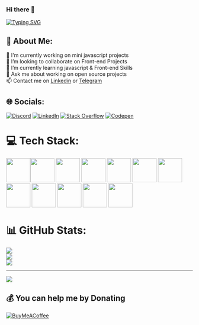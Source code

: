 ### Hi there 👋

[![Typing SVG](https://readme-typing-svg.herokuapp.com?color=%2337FFE2&size=24&width=600&lines=Welcome+To+Samira+Rostami's++GitHub+Profile)](https://git.io/typing-svg)

<!--
**aaramiss/aaramiss** is a ✨ _special_ ✨ repository because its `README.md` (this file) appears on your GitHub profile.

Here are some ideas to get you started:

- 🔭 I’m currently working on ...
- 🌱 I’m currently learning ...
- 👯 I’m looking to collaborate on ...
- 🤔 I’m looking for help with ...
- 💬 Ask me about ...
- 📫 How to reach me: ...
- 😄 Pronouns: ...
- ⚡ Fun fact: ...
-->
## 💫 About Me:
🔭 I'm currently working on mini javascript projects<br>
👯 I’m looking to collaborate on Front-end Projects<br>
🌱 I’m currently learning javascript & Front-end Skills<br>
💬 Ask me about working on open source projects<br>
📫 Contact me on <a href="https://www.linkedin.com/in/samira-rostamizade/" title="Linkedin">Linkedin</a> or <a href="https://t.me/samirarostamizade" title="Telegram">Telegram</a>

## 🌐 Socials:
[![Discord](https://img.shields.io/badge/Discord-%237289DA.svg?logo=discord&logoColor=white)](https://discord.gg/samira0100) 
[![LinkedIn](https://img.shields.io/badge/LinkedIn-%230077B5.svg?logo=linkedin&logoColor=white)](https://linkedin.com/in/samira-rostamizade) 
[![Stack Overflow](https://img.shields.io/badge/-Stackoverflow-FE7A16?logo=stack-overflow&logoColor=white)](https://stackoverflow.com/users/8309078/samira-rostami-zade) 
[![Codepen](https://img.shields.io/badge/Codepen-000000?style=for-the-badge&logo=codepen&logoColor=white)](https://codepen.io/aaramiss) 

# 💻 Tech Stack:
<img src="https://cdn.jsdelivr.net/gh/devicons/devicon/icons/css3/css3-original-wordmark.svg" width="65" height='65' /><img src="https://cdn.jsdelivr.net/gh/devicons/devicon/icons/html5/html5-original-wordmark.svg" width="65" height='65'/> <img src="https://cdn.jsdelivr.net/gh/devicons/devicon/icons/javascript/javascript-original.svg" width="65" height='65' /> <img src="https://cdn.jsdelivr.net/gh/devicons/devicon/icons/react/react-original.svg" width="65" height='65'/> <img src="https://cdn.jsdelivr.net/gh/devicons/devicon/icons/angularjs/angularjs-original-wordmark.svg" width="65" height='65'/>  <img src="https://cdn.jsdelivr.net/gh/devicons/devicon/icons/bootstrap/bootstrap-original-wordmark.svg" width="65" height='65'/> <img src="https://cdn.jsdelivr.net/gh/devicons/devicon/icons/materialui/materialui-original.svg" width="65" height='65' /> <img src="https://cdn.jsdelivr.net/gh/devicons/devicon/icons/sass/sass-original.svg" width="65" height='65'/> <img src="https://cdn.jsdelivr.net/gh/devicons/devicon/icons/jira/jira-original-wordmark.svg" width="65" height='65' /> <img src="https://cdn.jsdelivr.net/gh/devicons/devicon/icons/trello/trello-plain-wordmark.svg" width="65" height='65'/> <img src="https://cdn.jsdelivr.net/gh/devicons/devicon/icons/photoshop/photoshop-line.svg" width="65" height='65'/> <img src="https://cdn.jsdelivr.net/gh/devicons/devicon/icons/git/git-original-wordmark.svg" width="65" height='65'/> 
          
           

# 📊 GitHub Stats:
![](https://github-readme-stats.vercel.app/api?username=araamiss&theme=tokyonight&hide_border=false&include_all_commits=true&count_private=false)<br/>
![](https://github-readme-streak-stats.herokuapp.com/?user=araamiss&theme=tokyonight&hide_border=false)<br/>
![](https://github-readme-stats.vercel.app/api/top-langs/?username=araamiss&theme=tokyonight&hide_border=false&include_all_commits=true&count_private=false&layout=compact)

---
[![](https://visitcount.itsvg.in/api?id=araamiss&icon=5&color=0)](https://visitcount.itsvg.in)

  ## 💰 You can help me by Donating
  [![BuyMeACoffee](https://img.shields.io/badge/Buy%20Me%20a%20Coffee-ffdd00?style=for-the-badge&logo=buy-me-a-coffee&logoColor=black)](https://buymeacoffee.com/samiramiss)
